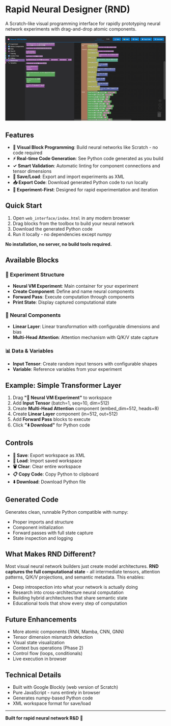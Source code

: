 # Rapid Neural Designer (RND)

A Scratch-like visual programming interface for rapidly prototyping neural network experiments with drag-and-drop atomic components.

![RND Screenshot](docs/RND_screenshot.png)

## Features

- **🎨 Visual Block Programming**: Build neural networks like Scratch - no code required
- **⚡ Real-time Code Generation**: See Python code generated as you build
- **✓ Smart Validation**: Automatic linting for component connections and tensor dimensions
- **💾 Save/Load**: Export and import experiments as XML
- **📥 Export Code**: Download generated Python code to run locally
- **🧪 Experiment-First**: Designed for rapid experimentation and iteration

## Quick Start

1. Open `web_interface/index.html` in any modern browser
2. Drag blocks from the toolbox to build your neural network
3. Download the generated Python code
4. Run it locally - no dependencies except numpy

**No installation, no server, no build tools required.**

## Available Blocks

### 🧪 Experiment Structure
- **Neural VM Experiment**: Main container for your experiment
- **Create Component**: Define and name neural components
- **Forward Pass**: Execute computation through components
- **Print State**: Display captured computational state

### 🔢 Neural Components
- **Linear Layer**: Linear transformation with configurable dimensions and bias
- **Multi-Head Attention**: Attention mechanism with Q/K/V state capture

### 📊 Data & Variables
- **Input Tensor**: Create random input tensors with configurable shapes
- **Variable**: Reference variables from your experiment

## Example: Simple Transformer Layer

1. Drag **"🧪 Neural VM Experiment"** to workspace
2. Add **Input Tensor** (batch=1, seq=10, dim=512)
3. Create **Multi-Head Attention** component (embed_dim=512, heads=8)
4. Create **Linear Layer** component (in=512, out=512)
5. Add **Forward Pass** blocks to execute
6. Click **"⬇️ Download"** for Python code

## Controls

- **💾 Save**: Export workspace as XML
- **📁 Load**: Import saved workspace
- **🗑️ Clear**: Clear entire workspace
- **📋 Copy Code**: Copy Python to clipboard
- **⬇️ Download**: Download Python file

## Generated Code

Generates clean, runnable Python compatible with numpy:
- Proper imports and structure
- Component initialization
- Forward passes with full state capture
- State inspection and logging

## What Makes RND Different?

Most visual neural network builders just create model architectures. **RND captures the full computational state** - all intermediate tensors, attention patterns, Q/K/V projections, and semantic metadata. This enables:

- Deep introspection into what your network is actually doing
- Research into cross-architecture neural computation
- Building hybrid architectures that share semantic state
- Educational tools that show every step of computation

## Future Enhancements

- More atomic components (RNN, Mamba, CNN, GNN)
- Tensor dimension mismatch detection
- Visual state visualization
- Context bus operations (Phase 2)
- Control flow (loops, conditionals)
- Live execution in browser

## Technical Details

- Built with Google Blockly (web version of Scratch)
- Pure JavaScript - runs entirely in browser
- Generates numpy-based Python code
- XML workspace format for save/load

---

**Built for rapid neural network R&D** 🚀
